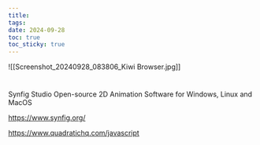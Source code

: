 ```yaml
---
title: 
tags: 
date: 2024-09-28
toc: true
toc_sticky: true
---
```

![[Screenshot_20240928_083806_Kiwi Browser.jpg]]
# 
Synfig Studio
Open-source 2D Animation Software
for Windows, Linux and MacOS


https://www.synfig.org/

https://www.quadratichq.com/javascript